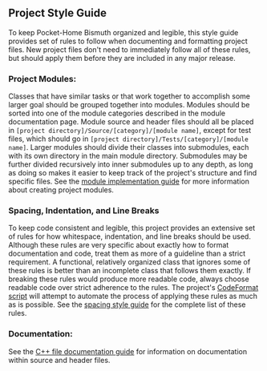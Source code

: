 ## Project Style Guide
To keep Pocket-Home Bismuth organized and legible, this style guide provides set of rules to follow when documenting and formatting project files. New project files don't need to immediately follow all of these rules, but should apply them before they are included in any major release.

### Project Modules:
Classes that have similar tasks or that work together to accomplish some larger goal should be grouped together into modules. Modules should be sorted into one of the module categories described in the module documentation page. Module source and header files should all be placed in `[project directory]/Source/[category]/[module name]`, except for test files, which should go in `[project directory]/Tests/[category]/[module name]`. Larger modules should divide their classes into submodules, each with its own directory in the main module directory. Submodules may be further divided recursively into inner submodules up to any depth, as long as doing so makes it easier to keep track of the project's structure and find specific files. See the [module implementation guide](./implementation/NewModules.md) for more information about creating project modules.

### Spacing, Indentation, and Line Breaks
To keep code consistent and legible, this project provides an extensive set of rules for how whitespace, indentation, and line breaks should be used. Although these rules are very specific about exactly how to format documentation and code, treat them as more of a guideline than a strict requirement. A functional, relatively organized class that ignores some of these rules is better than an incomplete class that follows them exactly. If breaking these rules would produce more readable code, always choose readable code over strict adherence to the rules. The project's [CodeFormat script](../project-scripts/CodeFormat.pl) will attempt to automate the process of applying these rules as much as is possible. See the [spacing style guide](./style/Spacing.md) for the complete list of these rules.

### Documentation:
See the [C++ file documentation guide](./style/Documentation.md) for information on documentation within source and header files.
